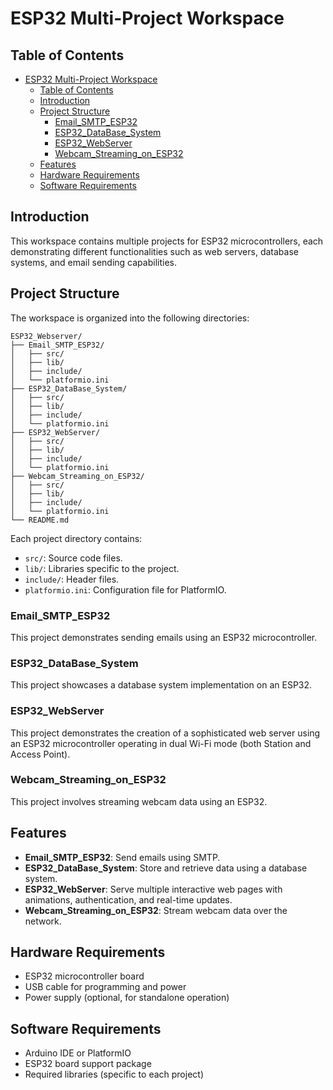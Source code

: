 # ESP32 Multi-Project Workspace

## Table of Contents
- [ESP32 Multi-Project Workspace](#esp32-multi-project-workspace)
  - [Table of Contents](#table-of-contents)
  - [Introduction](#introduction)
  - [Project Structure](#project-structure)
    - [Email\_SMTP\_ESP32](#email_smtp_esp32)
    - [ESP32\_DataBase\_System](#esp32_database_system)
    - [ESP32\_WebServer](#esp32_webserver)
    - [Webcam\_Streaming\_on\_ESP32](#webcam_streaming_on_esp32)
  - [Features](#features)
  - [Hardware Requirements](#hardware-requirements)
  - [Software Requirements](#software-requirements)

## Introduction
This workspace contains multiple projects for ESP32 microcontrollers, each demonstrating different functionalities such as web servers, database systems, and email sending capabilities.

## Project Structure

The workspace is organized into the following directories:

```
ESP32_Webserver/
├── Email_SMTP_ESP32/
│   ├── src/
│   ├── lib/
│   ├── include/
│   └── platformio.ini
├── ESP32_DataBase_System/
│   ├── src/
│   ├── lib/
│   ├── include/
│   └── platformio.ini
├── ESP32_WebServer/
│   ├── src/
│   ├── lib/
│   ├── include/
│   └── platformio.ini
├── Webcam_Streaming_on_ESP32/
│   ├── src/
│   ├── lib/
│   ├── include/
│   └── platformio.ini
└── README.md
```

Each project directory contains:
- `src/`: Source code files.
- `lib/`: Libraries specific to the project.
- `include/`: Header files.
- `platformio.ini`: Configuration file for PlatformIO.

### Email_SMTP_ESP32
This project demonstrates sending emails using an ESP32 microcontroller.

### ESP32_DataBase_System
This project showcases a database system implementation on an ESP32.

### ESP32_WebServer
This project demonstrates the creation of a sophisticated web server using an ESP32 microcontroller operating in dual Wi-Fi mode (both Station and Access Point).

### Webcam_Streaming_on_ESP32
This project involves streaming webcam data using an ESP32.

## Features
- **Email_SMTP_ESP32**: Send emails using SMTP.
- **ESP32_DataBase_System**: Store and retrieve data using a database system.
- **ESP32_WebServer**: Serve multiple interactive web pages with animations, authentication, and real-time updates.
- **Webcam_Streaming_on_ESP32**: Stream webcam data over the network.

## Hardware Requirements
- ESP32 microcontroller board
- USB cable for programming and power
- Power supply (optional, for standalone operation)

## Software Requirements
- Arduino IDE or PlatformIO
- ESP32 board support package
- Required libraries (specific to each project)

